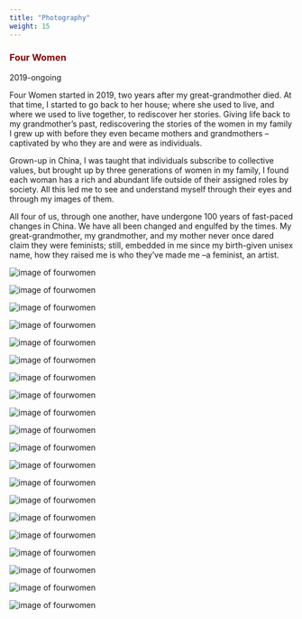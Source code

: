 ```yaml
---
title: "Photography"
weight: 15
---
```


### **<span style="color: #850000;">Four Women</span>**

2019-ongoing


Four Women started in 2019, two years after my great-grandmother died. At that time, I started to go back to her house; where she used to live, and where we used to live together, to rediscover her stories. Giving life back to my grandmother’s past, rediscovering the stories of the women in my family I grew up with before they even became mothers and grandmothers –captivated by who they are and were as individuals.

Grown-up in China, I was taught that individuals subscribe to collective values, but brought up by three generations of women in my family,  I found each woman has a rich and abundant life outside of their assigned roles by society. All this led me to see and understand myself through their eyes and through my images of them. 

All four of us, through one another, have undergone 100 years of fast-paced changes in China. We have all been changed and engulfed by the times. My great-grandmother, my grandmother, and my mother never once dared claim they were feminists; still, embedded in me since my birth-given unisex name, how they raised me is who they’ve made me –a feminist, an artist. 



![image of fourwomen](/images/fourwomen.jpg)


![image of fourwomen](/images/fourwomen2.jpg)

![image of fourwomen](/images/fourwomen3.jpg)

![image of fourwomen](/images/fourwomen4.jpg)

![image of fourwomen](/images/fourwomen5.jpg)

![image of fourwomen](/images/fourwomen6.jpg)

![image of fourwomen](/images/fourwomen7.jpg)

![image of fourwomen](/images/fourwomen8.jpg)

![image of fourwomen](/images/fourwomen9.jpg)

![image of fourwomen](/images/fourwomen10.jpg)

![image of fourwomen](/images/fourwomen11.jpg)

![image of fourwomen](/images/fourwomen12.jpg)

![image of fourwomen](/images/fourwomen13.jpg)

![image of fourwomen](/images/fourwomen14.jpg)

![image of fourwomen](/images/fourwomen15.jpg)

![image of fourwomen](/images/fourwomen16.jpg)

![image of fourwomen](/images/fourwomen17.jpg)

![image of fourwomen](/images/fourwomen18.jpg)

![image of fourwomen](/images/fourwomen19.jpg)

![image of fourwomen](/images/fourwomen20.jpg)